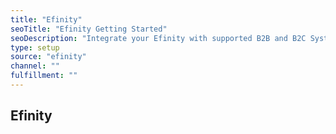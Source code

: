 ```yaml
---
title: "Efinity"
seoTitle: "Efinity Getting Started"
seoDescription: "Integrate your Efinity with supported B2B and B2C Systems through Stock2Shop"
type: setup
source: "efinity"
channel: ""
fulfillment: ""
---
```


## Efinity